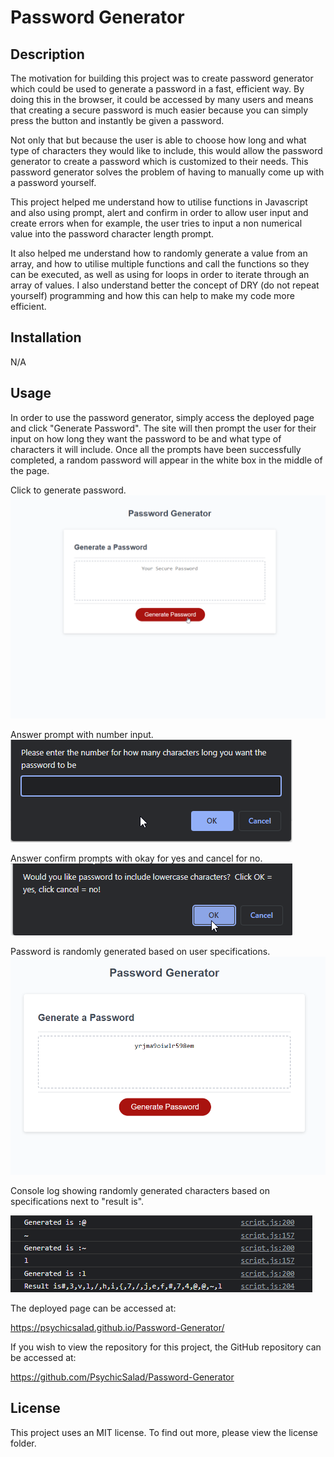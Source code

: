 # Password Generator

## Description

The motivation for building this project was to create password generator which could be used to generate a password in a fast, efficient way. By doing this in the browser, it could be accessed by many users and means that creating a secure password is much easier because you can simply press the button and instantly be given a password.

Not only that but because the user is able to choose how long and what type of characters they would like to include, this would allow the password generator to create a password which is customized to their needs. This password generator solves the problem of having to manually come up with a password yourself.

This project helped me understand how to utilise functions in Javascript and also using prompt, alert and confirm in order to allow user input and create errors when for example, the user tries to input a non numerical value into the password character length prompt.

It also helped me understand how to randomly generate a value from an array, and how to utilise multiple functions and call the functions so they can be executed, as well as using for loops in order to iterate through an array of values.
I also understand better the concept of DRY (do not repeat yourself) programming and how this can help to make my code more efficient.

## Installation

N/A

## Usage

In order to use the password generator, simply access the deployed page and click "Generate Password". The site will then prompt the user for their input on how long they want the password to be and what type of characters it will include. Once all the prompts have been successfully completed, a random password will appear in the white box in the middle of the page.

Click to generate password.
![Screenshot 01 of Password Generator Project](images/Screenshot_01.png)

Answer prompt with number input.
![Screenshot 02 of Password Generator Project](images/Screenshot_02.png)

Answer confirm prompts with okay for yes and cancel for no.
![Screenshot 03 of Password Generator Project](images/Screenshot_03.png)

Password is randomly generated based on user specifications.
![Screenshot 04 of Password Generator Project](images/Screenshot_04.png)

Console log showing randomly generated characters based on specifications next to "result is".

![Screenshot 05 of Password Generator Project](images/Screenshot_05.png)

The deployed page can be accessed at:

https://psychicsalad.github.io/Password-Generator/

If you wish to view the repository for this project, the GitHub repository can be accessed at:

https://github.com/PsychicSalad/Password-Generator

## License

This project uses an MIT license. To find out more, please view the license folder.
